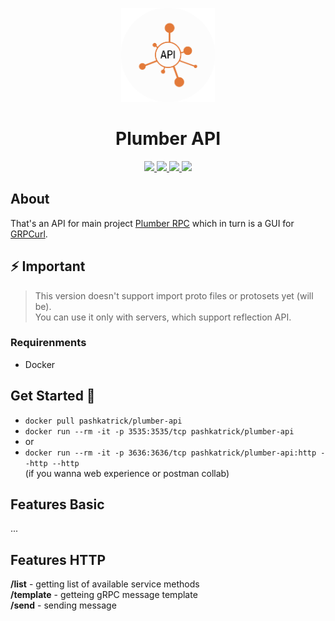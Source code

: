 <p align="center">
  <img src="./assets/api_logo.png" width="150"/>
</p>
<h1 align="center">Plumber API</h1>

<p align="center">
  <a href="https://github.com/pashkatrick/Plumber-API"><img src="https://img.shields.io/badge/Made%20with-Python-1f425f.svg" />  
  <a href="https://github.com/pashkatrick/Plumber"><img src="https://img.shields.io/badge/Build%20with-Electron-1f425f.svg" />
  <a href="https://pshktrck.ru/plumber/">
    <img src="https://img.shields.io/badge/changelog-👈-green.svg" />
  </a>
  <a href="https://t.me/pashkatwit">
    <img src="https://img.shields.io/badge/telegram-🔔-green.svg" />
  </a>  
</p>

## About
That's an API for main project [Plumber RPC](https://github.com/pashkatrick/Plumber-API) which in turn is a GUI for [GRPCurl](https://github.com/fullstorydev/grpcurl). 

## ⚡ Important

> This version doesn't support import proto files or protosets yet (will be).  
> You can use it only with servers, which support reflection API.

### Requirenments

- Docker

## Get Started 🚀

- `docker pull pashkatrick/plumber-api`
- `docker run --rm -it -p 3535:3535/tcp pashkatrick/plumber-api`
- or 
- `docker run --rm -it -p 3636:3636/tcp pashkatrick/plumber-api:http --http --http`  
(if you wanna web experience or postman collab)

## Features Basic
...

## Features HTTP
**/list** - getting list of available service methods  
**/template** - getteing gRPC message template  
**/send** - sending message  
 

